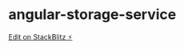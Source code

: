 # angular-storage-service

[Edit on StackBlitz ⚡️](https://stackblitz.com/edit/angular-storage-service)
